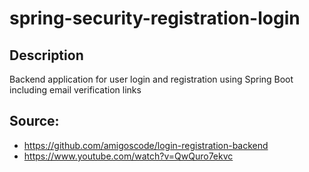 # spring-security-registration-login
## Description
Backend application for user login and registration using Spring Boot including email verification links 
## Source: 
  - https://github.com/amigoscode/login-registration-backend
  - https://www.youtube.com/watch?v=QwQuro7ekvc
